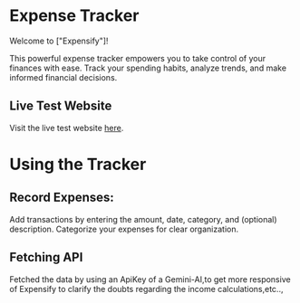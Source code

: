# Expense Tracker

Welcome to ["Expensify"]!

This powerful expense tracker empowers you to take control of your finances with ease. Track your spending habits, analyze trends, and make informed financial decisions.

## Live Test Website

Visit the live test website [here](https://abhi00045.github.io/Expensify/).

# Using the Tracker

## Record Expenses:

Add transactions by entering the amount, date, category, and (optional) description.
Categorize your expenses for clear organization.

## Fetching API
 
 Fetched the data by using an ApiKey of a Gemini-AI,to get more
 responsive of Expensify to clarify the doubts regarding the 
 income calculations,etc..,
 
  


